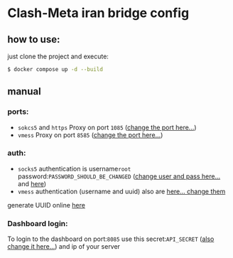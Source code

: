 # Clash-Meta iran bridge config

## how to use:
just clone the project and execute:
```bash 
$ docker compose up -d --build
```

## manual
### ports:
- `sokcs5` and `https`  Proxy on port `1085` ([change the port here...](./docker-compose.yml#L22))
- `vmess` Proxy on port `8585` ([change the port here...](./docker-compose.yml#L23))

### auth:
- `socks5` authentication is username`root` password:`PASSWORD_SHOULD_BE_CHANGED` ([change user and pass here...](./config.yaml#L63) and [here](./docker-compose.yml#L12)) 
- `vmess` authentication (username and uuid) also are [here... change them](./config.yaml#L72)

generate UUID online [here](https://www.uuidgenerator.net/version4)


### Dashboard login:
To login to the dashboard on port:`8085` use this secret:`API_SECRET` ([also change it here...](./config.yaml#L53)) and ip of your server